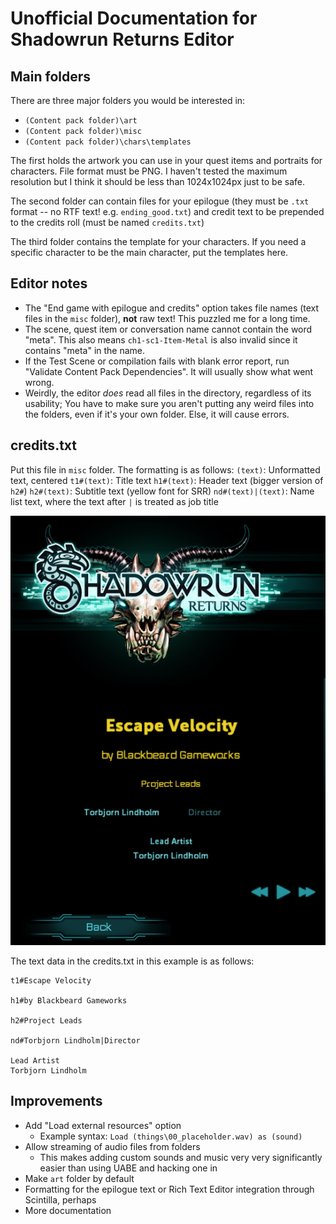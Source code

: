 # Unofficial Documentation for Shadowrun Returns Editor

## Main folders
There are three major folders you would be interested in:
- `(Content pack folder)\art`
- `(Content pack folder)\misc`
- `(Content pack folder)\chars\templates`

The first holds the artwork you can use in your quest items and portraits for characters. File format must be PNG. I haven't tested the maximum resolution but I think it should be less than 1024x1024px just to be safe.

The second folder can contain files for your epilogue (they must be `.txt` format -- no RTF text! e.g. `ending_good.txt`) and credit text to be prepended to the credits roll (must be named `credits.txt`)

The third folder contains the template for your characters. If you need a specific character to be the main character, put the templates here.

## Editor notes
- The "End game with epilogue and credits" option takes file names (text files in the `misc` folder), **not** raw text! This puzzled me for a long time.
- The scene, quest item or conversation name cannot contain the word "meta". This also means `ch1-sc1-Item-Metal` is also invalid since it contains "meta" in the name. 
- If the Test Scene or compilation fails with blank error report, run "Validate Content Pack Dependencies". It will usually show what went wrong.
- Weirdly, the editor *does* read all files in the directory, regardless of its usability; You have to make sure you aren't putting any weird files into the folders, even if it's your own folder. Else, it will cause errors.

## credits.txt
Put this file in `misc` folder. The formatting is as follows:
`(text)`: Unformatted text, centered
`t1#(text)`: Title text
`h1#(text)`: Header text (bigger version of `h2#`)
`h2#(text)`: Subtitle text (yellow font for SRR)
`nd#(text)|(text)`: Name list text, where the text after `|` is treated as job title

![Demo](https://raw.githubusercontent.com/UnforeseenOcean/ShadowrunReturnsEditorDoc/master/img/IMG1583860720.png "Formatting demo")

The text data in the credits.txt in this example is as follows:
```
t1#Escape Velocity 

h1#by Blackbeard Gameworks

h2#Project Leads

nd#Torbjorn Lindholm|Director

Lead Artist
Torbjorn Lindholm
```

## Improvements
- Add "Load external resources" option
  - Example syntax: `Load (things\00_placeholder.wav) as (sound)`
- Allow streaming of audio files from folders
  - This makes adding custom sounds and music very very significantly easier than using UABE and hacking one in
- Make `art` folder by default
- Formatting for the epilogue text or Rich Text Editor integration through Scintilla, perhaps
- More documentation
